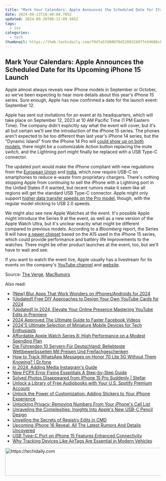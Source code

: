 ```yaml
---
title: "Mark Your Calendars: Apple Announces the Scheduled Date for Its Upcoming iPhone 15 Launch"
date: 2024-09-23T18:40:04.785Z
updated: 2024-09-26T08:11:09.945Z
tags:
  - ios
categories:
  - tech
thumbnail: https://thmb.techidaily.com/f9dfa57d80070d52083269f7e54688cbc55bc603dffea5c52daaecde9ad2614f.jpg
---
```


## Mark Your Calendars: Apple Announces the Scheduled Date for Its Upcoming iPhone 15 Launch

Apple almost always reveals new iPhone models in September or October, so we've been expecting to hear more details about this year's iPhone 15 series. Sure enough, Apple has now confirmed a date for the launch event: September 12.

 Apple has sent out invitations for an event at its headquarters, which will take place on September 12, 2023 at 10 AM Pacific Time (1 PM Eastern Time). The company didn't explicitly say what the event will cover, but it's all but certain we'll see the introduction of the iPhone 15 series. The phones aren't expected to be too different than last year's iPhone 14 series, but the "Dynamic Island" from the iPhone 14 Pro will [could show up on both models](https://apple-account.techidaily.com/in-2024-how-to-remove-apple-id-from-iphone-14-pro-max-without-password-by-drfone-ios/), there might be a customizable Action button replacing the mute switch, and the Lightning port might finally be replaced with a USB Type-C connector.

 The updated port would make the iPhone compliant with new regulations from the [European Union](https://tech-recovery.techidaily.com/step-by-step-tips-on-how-to-get-your-playstation-5-controller-to-charge-properly-again/) and [India](https://facebook-video-footage.techidaily.com/updated-in-2024-elite-women-gaming-leaders-top-10-on-yt/), which now require USB-C on smartphones to reduce e-waste from proprietary chargers. There's nothing stopping Apple from continuing to sell the iPhone with a Lightning port in the United States if it wanted, but recent rumors make it seem like all regions will get the standard USB Type-C connector. Apple might only support [higher data transfer speeds on the Pro model](https://www.macrumors.com/2022/11/16/iphone-15-high-speed-data-transfer/), though, with the regular model sticking to USB 2.0 speeds.

 We might also see new Apple Watches at the event. It's possible Apple might introduce the Series 9 at the event, as well as a new version of the Apple Watch Ultra, but it's unclear exactly what might be different compared to previous models. According to a _Bloomberg_ report, the Series 9 will have [a newer chipset](https://www.macrumors.com/2023/05/08/apple-watch-series-9-updated-chip/) based on the A15 used in the iPhone 15 series, which could provide performance and battery life improvements to the watches. There might be other product launches at the event, too, but we'll have to wait and see.

 If you want to watch the event live, Apple usually has a livestream for its events on the company's [YouTube channel](https://www.anrdoezrs.net/links/3607085/type/dlg/sid/UUhtgUeUpU2000152/https://www.youtube.com/user/Apple) and [website](https://www.apple.com/).

 Source: [The Verge](https://www.theverge.com/2023/8/29/23819494/apple-september-event-iphone-15-pro-watch-ultra-date), [MacRumors](https://www.macrumors.com/2023/08/29/apple-september-12-event-announcement/)

<ins class="adsbygoogle"
     style="display:block"
     data-ad-format="autorelaxed"
     data-ad-client="ca-pub-7571918770474297"
     data-ad-slot="1223367746"></ins>

<ins class="adsbygoogle"
     style="display:block"
     data-ad-client="ca-pub-7571918770474297"
     data-ad-slot="8358498916"
     data-ad-format="auto"
     data-full-width-responsive="true"></ins>

<span class="atpl-alsoreadstyle">Also read:</span>
<div><ul>
<li><a href="https://fox-boxes.techidaily.com/new-blur-apps-that-work-wonders-on-iphonesandroids-for-2024/"><u>[New] Blur Apps That Work Wonders on iPhones/Androids for 2024</u></a></li>
<li><a href="https://eaxpv-info.techidaily.com/updated-free-diy-approaches-to-design-your-own-youtube-cards-for-2024/"><u>[Updated] Free DIY Approaches to Design Your Own YouTube Cards for 2024</u></a></li>
<li><a href="https://facebook-record-videos.techidaily.com/updated-in-2024-elevate-your-online-presence-mastering-youtube-edits-in-premiere/"><u>[Updated] In 2024, Elevate Your Online Presence Mastering YouTube Edits in Premiere</u></a></li>
<li><a href="https://some-skills.techidaily.com/2024-approved-the-ultimate-guide-to-faster-facebook-videos/"><u>2024 Approved The Ultimate Guide to Faster Facebook Videos</u></a></li>
<li><a href="https://os-tips.techidaily.com/2024s-ultimate-selection-of-miniature-mobile-devices-for-tech-enthusiasts/"><u>2024'S Ultimate Selection of Miniature Mobile Devices for Tech Enthusiasts</u></a></li>
<li><a href="https://os-tips.techidaily.com/affordable-apple-watch-series-8-high-performance-on-a-modest-spending-plan/"><u>Affordable Apple Watch Series 8: High Performance on a Modest Spending Plan</u></a></li>
<li><a href="https://some-approaches.techidaily.com/die-fuhrenden-10-servern-fur-deutschland-beliebteste-wettbewerbsseiten-mit-preisen-und-freifachgeschenken/"><u>Die Führenden 10 Servern Für Deutschland: Beliebteste Wettbewerbsseiten Mit Preisen Und Freifachgeschenken</u></a></li>
<li><a href="https://android-location-track.techidaily.com/how-to-track-whatsapp-messages-on-honor-70-lite-5g-without-them-knowing-drfone-by-drfone-virtual-android/"><u>How to Track WhatsApp Messages on Honor 70 Lite 5G Without Them Knowing? | Dr.fone</u></a></li>
<li><a href="https://facebook-video-content.techidaily.com/in-2024-adding-media-instagrams-guide/"><u>In 2024, Adding Media Instagram's Guide</u></a></li>
<li><a href="https://ai-vdieo-software.techidaily.com/new-fcpx-error-fixing-essentials-a-step-by-step-guide/"><u>New FCPX Error Fixing Essentials A Step-by-Step Guide</u></a></li>
<li><a href="https://techidaily.com/solved-photos-disappeared-from-iphone-15-pro-suddenly-stellar-by-stellar-data-recovery-ios-iphone-data-recovery/"><u>Solved Photos Disappeared from iPhone 15 Pro Suddenly | Stellar</u></a></li>
<li><a href="https://os-tips.techidaily.com/unlock-a-library-of-free-audiobooks-with-your-us-spotify-premium-account/"><u>Unlock a Library of Free Audiobooks with Your U.S. Spotify Premium Account</u></a></li>
<li><a href="https://os-tips.techidaily.com/unlock-the-power-of-customization-adding-stickers-to-your-iphone-experience/"><u>Unlock the Power of Customization: Adding Stickers to Your iPhone Experience</u></a></li>
<li><a href="https://os-tips.techidaily.com/unlocking-privacy-removing-numbers-from-your-iphones-call-list/"><u>Unlocking Privacy: Removing Numbers From Your iPhone's Call List</u></a></li>
<li><a href="https://os-tips.techidaily.com/unraveling-the-complexities-insights-into-apples-new-usb-c-pencil-design/"><u>Unraveling the Complexities: Insights Into Apple's New USB-C Pencil Design</u></a></li>
<li><a href="https://windows11.techidaily.com/unveiling-the-secrets-of-registry-edits-in-cmd/"><u>Unveiling the Secrets of Registry Edits in CMD</u></a></li>
<li><a href="https://os-tips.techidaily.com/upcoming-iphone-16-reveal-all-the-latest-rumors-and-details-uncovered/"><u>Upcoming iPhone 16 Reveal: All The Latest Rumors And Details Uncovered</u></a></li>
<li><a href="https://os-tips.techidaily.com/usb-type-c-port-on-iphone-15-features-enhanced-connectivity/"><u>USB Type-C Port on iPhone 15 Features Enhanced Connectivity</u></a></li>
<li><a href="https://os-tips.techidaily.com/why-tracking-devices-like-airtags-are-essential-in-modern-vehicles/"><u>Why Tracking Devices Like AirTags Are Essential in Modern Vehicles</u></a></li>
</ul></div>

<!-- affiliate ads begin -->
<a href="https://appsumo.8odi.net/c/5597632/2105864/7443" target="_top" id="2105864">
  <img src="//a.impactradius-go.com/display-ad/7443-2105864" border="0" alt="https://techidaily.com" width="728" height="90"/>
</a>
<img height="0" width="0" src="https://appsumo.8odi.net/i/5597632/2105864/7443" style="position:absolute;visibility:hidden;" border="0" />
<!-- affiliate ads end -->

